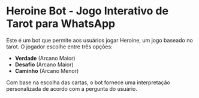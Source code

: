 # Heroine Bot - Jogo Interativo de Tarot para WhatsApp

Este é um bot que permite aos usuários jogar Heroine, um jogo baseado no tarot. O jogador escolhe entre três opções:
- **Verdade** (Arcano Maior)
- **Desafio** (Arcano Maior)
- **Caminho** (Arcano Menor)

Com base na escolha das cartas, o bot fornece uma interpretação personalizada de acordo com a pergunta do usuário.
